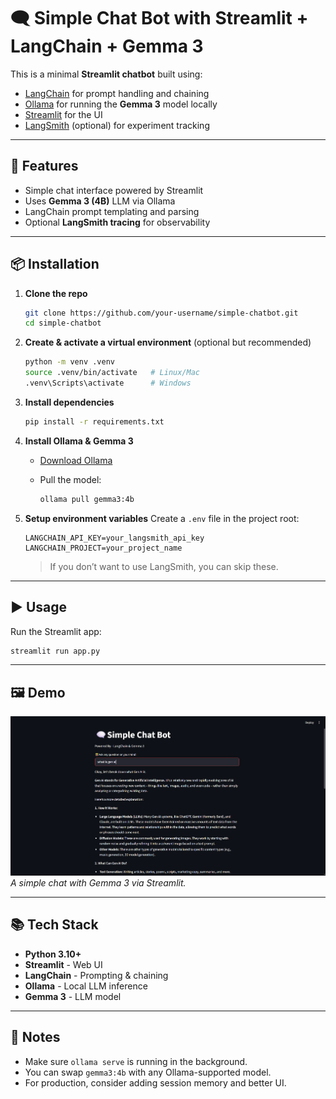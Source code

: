 # 🗨️ Simple Chat Bot with Streamlit + LangChain + Gemma 3

This is a minimal **Streamlit chatbot** built using:
- [LangChain](https://www.langchain.com/) for prompt handling and chaining
- [Ollama](https://ollama.ai/) for running the **Gemma 3** model locally
- [Streamlit](https://streamlit.io/) for the UI
- [LangSmith](https://smith.langchain.com/) (optional) for experiment tracking

---

## 🚀 Features
- Simple chat interface powered by Streamlit
- Uses **Gemma 3 (4B)** LLM via Ollama
- LangChain prompt templating and parsing
- Optional **LangSmith tracing** for observability

---

## 📦 Installation

1. **Clone the repo**
   ```bash
   git clone https://github.com/your-username/simple-chatbot.git
   cd simple-chatbot
   ```

2. **Create & activate a virtual environment** (optional but recommended)

   ```bash
   python -m venv .venv
   source .venv/bin/activate   # Linux/Mac
   .venv\Scripts\activate      # Windows
   ```

3. **Install dependencies**

   ```bash
   pip install -r requirements.txt
   ```

4. **Install Ollama & Gemma 3**

   * [Download Ollama](https://ollama.ai/download)
   * Pull the model:

     ```bash
     ollama pull gemma3:4b
     ```

5. **Setup environment variables**
   Create a `.env` file in the project root:

   ```env
   LANGCHAIN_API_KEY=your_langsmith_api_key
   LANGCHAIN_PROJECT=your_project_name
   ```

   > If you don’t want to use LangSmith, you can skip these.

---

## ▶️ Usage

Run the Streamlit app:

```bash
streamlit run app.py
```
---

## 🖼️ Demo

![Simple ChatBot Demo](Screenshot%20Simple%20ChatBot.png)
*A simple chat with Gemma 3 via Streamlit.*

---

## 📚 Tech Stack

* **Python 3.10+**
* **Streamlit** - Web UI
* **LangChain** - Prompting & chaining
* **Ollama** - Local LLM inference
* **Gemma 3** - LLM model

---

## 📝 Notes

* Make sure `ollama serve` is running in the background.
* You can swap `gemma3:4b` with any Ollama-supported model.
* For production, consider adding session memory and better UI.
